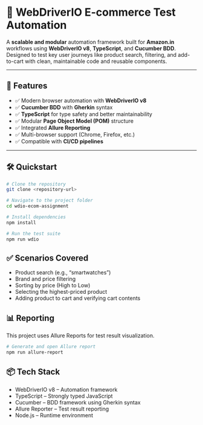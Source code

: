 # 🛒 WebDriverIO E-commerce Test Automation

A **scalable and modular** automation framework built for **Amazon.in** workflows using **WebDriverIO v8**, **TypeScript**, and **Cucumber BDD**.  
Designed to test key user journeys like product search, filtering, and add-to-cart with clean, maintainable code and reusable components.

---

## 🚀 Features

- ✅ Modern browser automation with **WebDriverIO v8**
- ✅ **Cucumber BDD** with **Gherkin** syntax
- ✅ **TypeScript** for type safety and better maintainability
- ✅ Modular **Page Object Model (POM)** structure
- ✅ Integrated **Allure Reporting**
- ✅ Multi-browser support (Chrome, Firefox, etc.)
- ✅ Compatible with **CI/CD pipelines**

---

## 🛠️ Quickstart

```bash
# Clone the repository
git clone <repository-url>

# Navigate to the project folder
cd wdio-ecom-assignment

# Install dependencies
npm install

# Run the test suite
npm run wdio
```

## ✅ Scenarios Covered

- Product search (e.g., “smartwatches”)
- Brand and price filtering
- Sorting by price (High to Low)
- Selecting the highest-priced product
- Adding product to cart and verifying cart contents



## 📊 Reporting

This project uses Allure Reports for test result visualization.

```bash
# Generate and open Allure report
npm run allure-report
```

## 📦 Tech Stack

- WebDriverIO v8 – Automation framework
- TypeScript – Strongly typed JavaScript
- Cucumber – BDD framework using Gherkin syntax
- Allure Reporter – Test result reporting
- Node.js – Runtime environment